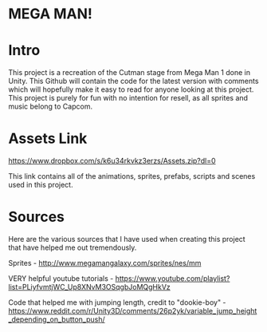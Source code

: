 # MEGA MAN!

# Intro
This project is a recreation of the Cutman stage from Mega Man 1 done in Unity. This Github will contain the code for the latest version with comments which will hopefully make it easy
to read for anyone looking at this project. This project is purely for fun with no intention for resell, as all sprites and music belong
to Capcom. 

# Assets Link

https://www.dropbox.com/s/k6u34rkvkz3erzs/Assets.zip?dl=0

This link contains all of the animations, sprites, prefabs, scripts and scenes used in this project. 

# Sources
Here are the various sources that I have used when creating this project that have helped me out tremendously.

Sprites - http://www.megamangalaxy.com/sprites/nes/mm

VERY helpful youtube tutorials - https://www.youtube.com/playlist?list=PLiyfvmtjWC_Up8XNvM3OSqgbJoMQgHkVz

Code that helped me with jumping length, credit to "dookie-boy" - https://www.reddit.com/r/Unity3D/comments/26p2yk/variable_jump_height_depending_on_button_push/ 

